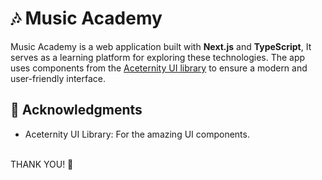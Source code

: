 # 🎶 Music Academy

Music Academy is a web application built with **Next.js** and **TypeScript**, It serves as a learning platform for exploring these technologies. The app uses components from the [Aceternity UI library](https://ui.aceternity.com/) to ensure a modern and user-friendly interface.

## 🙏 Acknowledgments
- Aceternity UI Library: For the amazing UI components.

<br />
THANK YOU! 👋